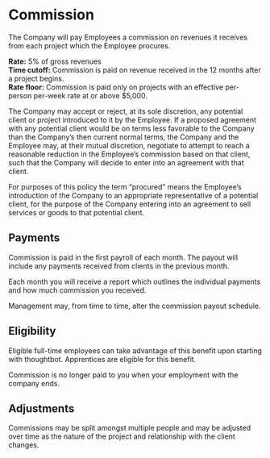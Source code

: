 # Commission

The Company will pay Employees a commission on revenues it receives from each project which the Employee procures.

**Rate:** 5% of gross revenues  
**Time cutoff:** Commission is paid on revenue received in the 12 months after a project begins.  
**Rate floor:** Commission is paid only on projects with an effective per-person per-week rate at or above $5,000.

The Company may accept or reject, at its sole discretion, any potential client or project introduced to it by the Employee. If a proposed agreement with any potential client would be on terms less favorable to the Company than the Company’s then current normal terms, the Company and the Employee may, at their mutual discretion, negotiate to attempt to reach a reasonable reduction in the Employee’s commission based on that client, such that the Company will decide to enter into an agreement with that client.

For purposes of this policy the term “procured” means the Employee’s introduction of the Company to an appropriate representative of a potential client, for the purpose of the Company entering into an agreement to sell services or goods to that potential client.

## Payments

Commission is paid in the first payroll of each month. The payout will include any payments received from clients in the previous month.

Each month you will receive a report which outlines the individual payments and how much commission you received.

Management may, from time to time, alter the commission payout schedule.

## Eligibility

Eligible full-time employees can take advantage of this benefit upon starting with thoughtbot. Apprentices are eligible for this benefit.

Commission is no longer paid to you when your employment with the company ends.

## Adjustments

Commissions may be split amongst multiple people and may be adjusted over time as the nature of the project and relationship with the client changes.
